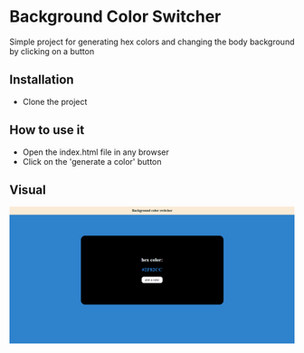 # Background Color Switcher

Simple project for generating hex colors and changing the body background by clicking on a button

## Installation

- Clone the project

## How to use it

- Open the index.html file in any browser
- Click on the 'generate a color' button

## Visual

<img src="./assets/bg-color-switcher.png">
